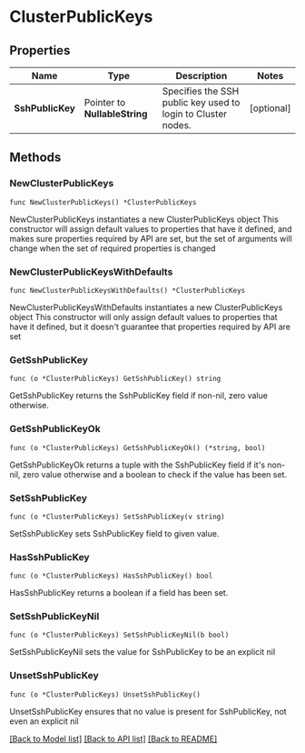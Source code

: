 # ClusterPublicKeys

## Properties

Name | Type | Description | Notes
------------ | ------------- | ------------- | -------------
**SshPublicKey** | Pointer to **NullableString** | Specifies the SSH public key used to login to Cluster nodes. | [optional] 

## Methods

### NewClusterPublicKeys

`func NewClusterPublicKeys() *ClusterPublicKeys`

NewClusterPublicKeys instantiates a new ClusterPublicKeys object
This constructor will assign default values to properties that have it defined,
and makes sure properties required by API are set, but the set of arguments
will change when the set of required properties is changed

### NewClusterPublicKeysWithDefaults

`func NewClusterPublicKeysWithDefaults() *ClusterPublicKeys`

NewClusterPublicKeysWithDefaults instantiates a new ClusterPublicKeys object
This constructor will only assign default values to properties that have it defined,
but it doesn't guarantee that properties required by API are set

### GetSshPublicKey

`func (o *ClusterPublicKeys) GetSshPublicKey() string`

GetSshPublicKey returns the SshPublicKey field if non-nil, zero value otherwise.

### GetSshPublicKeyOk

`func (o *ClusterPublicKeys) GetSshPublicKeyOk() (*string, bool)`

GetSshPublicKeyOk returns a tuple with the SshPublicKey field if it's non-nil, zero value otherwise
and a boolean to check if the value has been set.

### SetSshPublicKey

`func (o *ClusterPublicKeys) SetSshPublicKey(v string)`

SetSshPublicKey sets SshPublicKey field to given value.

### HasSshPublicKey

`func (o *ClusterPublicKeys) HasSshPublicKey() bool`

HasSshPublicKey returns a boolean if a field has been set.

### SetSshPublicKeyNil

`func (o *ClusterPublicKeys) SetSshPublicKeyNil(b bool)`

 SetSshPublicKeyNil sets the value for SshPublicKey to be an explicit nil

### UnsetSshPublicKey
`func (o *ClusterPublicKeys) UnsetSshPublicKey()`

UnsetSshPublicKey ensures that no value is present for SshPublicKey, not even an explicit nil

[[Back to Model list]](../README.md#documentation-for-models) [[Back to API list]](../README.md#documentation-for-api-endpoints) [[Back to README]](../README.md)


